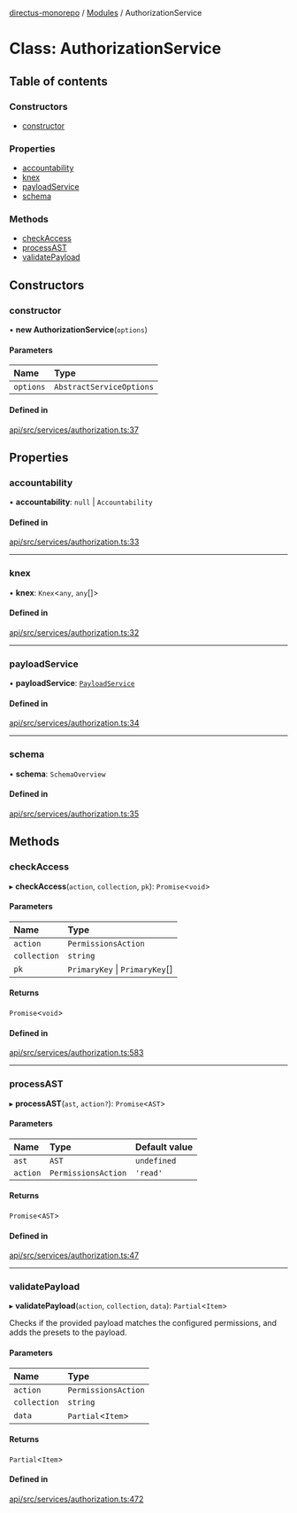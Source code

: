 [directus-monorepo](../README.md) / [Modules](../modules.md) / AuthorizationService

# Class: AuthorizationService

## Table of contents

### Constructors

- [constructor](AuthorizationService.md#constructor)

### Properties

- [accountability](AuthorizationService.md#accountability)
- [knex](AuthorizationService.md#knex)
- [payloadService](AuthorizationService.md#payloadservice)
- [schema](AuthorizationService.md#schema)

### Methods

- [checkAccess](AuthorizationService.md#checkaccess)
- [processAST](AuthorizationService.md#processast)
- [validatePayload](AuthorizationService.md#validatepayload)

## Constructors

### constructor

• **new AuthorizationService**(`options`)

#### Parameters

| Name | Type |
| :------ | :------ |
| `options` | `AbstractServiceOptions` |

#### Defined in

[api/src/services/authorization.ts:37](https://github.com/directus/directus/blob/953c2f95d/api/src/services/authorization.ts#L37)

## Properties

### accountability

• **accountability**: ``null`` \| `Accountability`

#### Defined in

[api/src/services/authorization.ts:33](https://github.com/directus/directus/blob/953c2f95d/api/src/services/authorization.ts#L33)

___

### knex

• **knex**: `Knex`<`any`, `any`[]\>

#### Defined in

[api/src/services/authorization.ts:32](https://github.com/directus/directus/blob/953c2f95d/api/src/services/authorization.ts#L32)

___

### payloadService

• **payloadService**: [`PayloadService`](PayloadService.md)

#### Defined in

[api/src/services/authorization.ts:34](https://github.com/directus/directus/blob/953c2f95d/api/src/services/authorization.ts#L34)

___

### schema

• **schema**: `SchemaOverview`

#### Defined in

[api/src/services/authorization.ts:35](https://github.com/directus/directus/blob/953c2f95d/api/src/services/authorization.ts#L35)

## Methods

### checkAccess

▸ **checkAccess**(`action`, `collection`, `pk`): `Promise`<`void`\>

#### Parameters

| Name | Type |
| :------ | :------ |
| `action` | `PermissionsAction` |
| `collection` | `string` |
| `pk` | `PrimaryKey` \| `PrimaryKey`[] |

#### Returns

`Promise`<`void`\>

#### Defined in

[api/src/services/authorization.ts:583](https://github.com/directus/directus/blob/953c2f95d/api/src/services/authorization.ts#L583)

___

### processAST

▸ **processAST**(`ast`, `action?`): `Promise`<`AST`\>

#### Parameters

| Name | Type | Default value |
| :------ | :------ | :------ |
| `ast` | `AST` | `undefined` |
| `action` | `PermissionsAction` | `'read'` |

#### Returns

`Promise`<`AST`\>

#### Defined in

[api/src/services/authorization.ts:47](https://github.com/directus/directus/blob/953c2f95d/api/src/services/authorization.ts#L47)

___

### validatePayload

▸ **validatePayload**(`action`, `collection`, `data`): `Partial`<`Item`\>

Checks if the provided payload matches the configured permissions, and adds the presets to the payload.

#### Parameters

| Name | Type |
| :------ | :------ |
| `action` | `PermissionsAction` |
| `collection` | `string` |
| `data` | `Partial`<`Item`\> |

#### Returns

`Partial`<`Item`\>

#### Defined in

[api/src/services/authorization.ts:472](https://github.com/directus/directus/blob/953c2f95d/api/src/services/authorization.ts#L472)
